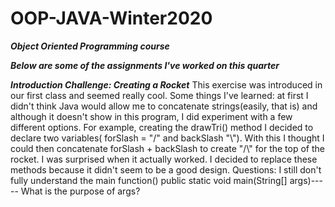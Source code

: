 # OOP-JAVA-Winter2020

***Object Oriented Programming course*** 

***Below are some of the assignments I've worked on this quarter***

***Introduction Challenge: Creating a Rocket***
This exercise was introduced in our first class and seemed really cool. Some things I've learned: 
at first I didn't think Java would allow me to concatenate strings(easily, that is) and although 
it doesn't show in this program, I did experiment with a few different options. For example, creating
the drawTri() method I decided to declare two variables( forSlash = "/" and backSlash "\\"). With 
this I thought I could then concatenate forSlash + backSlash to create "/\\" for the top of the rocket.
I was surprised when it actually worked. I decided to replace these methods because it didn't seem to 
be a good design. Questions: I still don't fully understand the main function()
public static void main(String[] args)----- What is the purpose of args?

